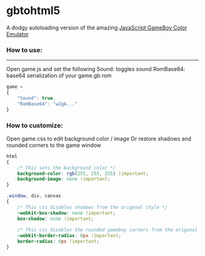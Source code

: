 # gbtohtml5
A dodgy autoloading version of the amazing [JavaScript GameBoy Color Emulator](https://github.com/taisel/GameBoy-Online)

### How to use:
----------------
Open game.js and set the following
Sound: toggles sound
RomBase64: base64 serialization of your game.gb rom
```js
game =
{
	"Sound": true,
	"RomBase64": "w2gA..."
}
```

### How to customize:
Open game.css to edit background color / image
Or restore shadows and rounded corners to the game window
```css
html 
{
	/* This sets the background color */
	background-color: rgb(255, 255, 255) !important;
	background-image: none !important;
}

.window, div, canvas
{
	/* This css disables shadows from the origonal style */
	-webkit-box-shadow: none !important;
	box-shadow: none !important;
	
	/* This css disables the rounded gameboy corners from the origonal style */
	-webkit-border-radius: 0px !important;
	border-radius: 0px !important;
}